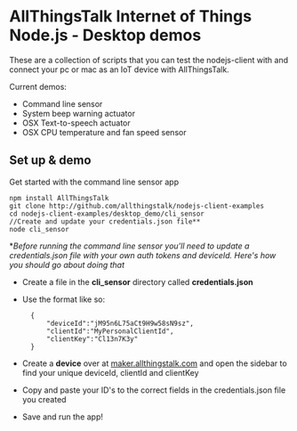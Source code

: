 # AllThingsTalk Internet of Things Node.js  - Desktop demos

These are a collection of scripts that you can test the nodejs-client with and connect your pc or mac as an IoT device with AllThingsTalk.

Current demos:

- Command line sensor
- System beep warning actuator
- OSX Text-to-speech actuator 
- OSX CPU temperature and fan speed sensor
	
## Set up & demo
Get started with the command line sensor app

	npm install AllThingsTalk
	git clone http://github.com/allthingstalk/nodejs-client-examples
	cd nodejs-client-examples/desktop_demo/cli_sensor
	//Create and update your credentials.json file**
	node cli_sensor

**Before running the command line sensor you'll need to update a credentials.json file with your own auth tokens and deviceId. Here's how you should go about doing that*

- Create a file in the **cli_sensor** directory called **credentials.json**
- Use the format like so:
	
		{
   		 	"deviceId":"jM95n6L75aCt9H9w58sN9sz",
   			"clientId":"MyPersonalClientId",
   			"clientKey":"Cl13n7K3y"
		}

- Create a **device** over at [maker.allthingstalk.com](http://maker.allthingstalk.com) and open the sidebar to find your unique deviceId, clientId and clientKey
- Copy and paste your ID's to the correct fields in the credentials.json file you created
- Save and run the app!